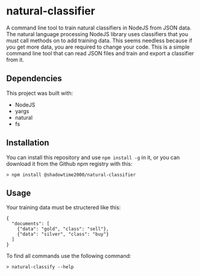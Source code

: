 # natural-classifier
A command line tool to train natural classifiers in NodeJS from JSON data.
The natural language processing NodeJS library uses classifiers that you must call methods on to add training data. This seems needless because if you get more data, you are required to change your code. This is a simple command line tool that can read JSON files and train and export a classifier from it.

## Dependencies
This project was built with:
* NodeJS
* yargs
* natural
* fs

## Installation

You can install this repository and use ```npm install -g``` in it, or you can download it from the Github npm registry with this:
```
> npm install @shadowtime2000/natural-classifier
```

## Usage
Your training data must be structered like this:
```
{
  "documents": [
    {"data": "gold", "class": "sell"},
    {"data": "silver", "class": "buy"}
  ]
}
```
To find all commands use the following command:
```
> natural-classify --help
```
